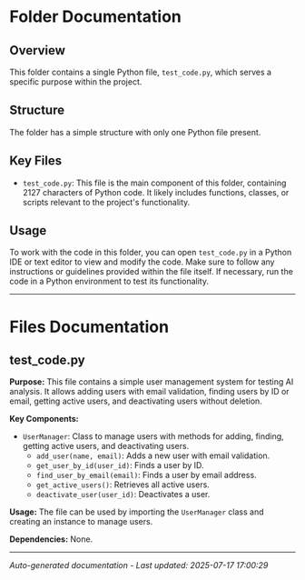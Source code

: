 # Folder Documentation

## Overview
This folder contains a single Python file, `test_code.py`, which serves a specific purpose within the project.

## Structure
The folder has a simple structure with only one Python file present.

## Key Files
- `test_code.py`: This file is the main component of this folder, containing 2127 characters of Python code. It likely includes functions, classes, or scripts relevant to the project's functionality.

## Usage
To work with the code in this folder, you can open `test_code.py` in a Python IDE or text editor to view and modify the code. Make sure to follow any instructions or guidelines provided within the file itself. If necessary, run the code in a Python environment to test its functionality.

---

# Files Documentation

## test_code.py

**Purpose:** This file contains a simple user management system for testing AI analysis. It allows adding users with email validation, finding users by ID or email, getting active users, and deactivating users without deletion.

**Key Components:**
- `UserManager`: Class to manage users with methods for adding, finding, getting active users, and deactivating users.
  - `add_user(name, email)`: Adds a new user with email validation.
  - `get_user_by_id(user_id)`: Finds a user by ID.
  - `find_user_by_email(email)`: Finds a user by email address.
  - `get_active_users()`: Retrieves all active users.
  - `deactivate_user(user_id)`: Deactivates a user.

**Usage:** The file can be used by importing the `UserManager` class and creating an instance to manage users.

**Dependencies:** None.

---
*Auto-generated documentation - Last updated: 2025-07-17 17:00:29*
